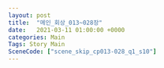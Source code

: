 ```yaml
---
layout: post
title:  "메인_회상_013~028장"
date:   2021-03-11 01:00:00 +0000
categories: Main
Tags: Story Main
SceneCode: ["scene_skip_cp013-028_q1_s10"]
---
```

